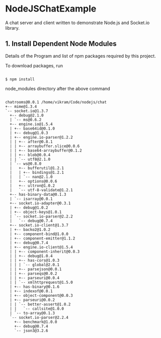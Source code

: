 # NodeJSChatExample

A chat server and client written to demonstrate Node.js and Socket.io library.

## 1. Install Dependent Node Modules
Details of the Program and list of npm packages required by this project. 

To download packages, run

```shell

$ npm install

```

node_modules directory after the above command

```shell

chatrooms@0.0.1 /home/vikram/Code/nodejs/chat
+-- mime@1.3.4 
`-- socket.io@1.3.7 
  +-- debug@2.1.0 
  | `-- ms@0.6.2 
  +-- engine.io@1.5.4 
  | +-- base64id@0.1.0 
  | +-- debug@1.0.3 
  | +-- engine.io-parser@1.2.2 
  | | +-- after@0.8.1 
  | | +-- arraybuffer.slice@0.0.6 
  | | +-- base64-arraybuffer@0.1.2 
  | | +-- blob@0.0.4 
  | | `-- utf8@2.1.0 
  | `-- ws@0.8.0 
  |   +-- bufferutil@1.2.1 
  |   | +-- bindings@1.2.1 
  |   | `-- nan@2.1.0 
  |   +-- options@0.0.6 
  |   +-- ultron@1.0.2 
  |   `-- utf-8-validate@1.2.1 
  +-- has-binary-data@0.1.3 
  | `-- isarray@0.0.1 
  +-- socket.io-adapter@0.3.1 
  | +-- debug@1.0.2 
  | +-- object-keys@1.0.1 
  | `-- socket.io-parser@2.2.2 
  |   `-- debug@0.7.4 
  +-- socket.io-client@1.3.7 
  | +-- backo2@1.0.2 
  | +-- component-bind@1.0.0 
  | +-- component-emitter@1.1.2 
  | +-- debug@0.7.4 
  | +-- engine.io-client@1.5.4 
  | | +-- component-inherit@0.0.3 
  | | +-- debug@1.0.4 
  | | +-- has-cors@1.0.3 
  | | | `-- global@2.0.1 
  | | +-- parsejson@0.0.1 
  | | +-- parseqs@0.0.2 
  | | +-- parseuri@0.0.4 
  | | `-- xmlhttprequest@1.5.0 
  | +-- has-binary@0.1.6 
  | +-- indexof@0.0.1 
  | +-- object-component@0.0.3 
  | +-- parseuri@0.0.2 
  | | `-- better-assert@1.0.2 
  | |   `-- callsite@1.0.0 
  | `-- to-array@0.1.3 
  `-- socket.io-parser@2.2.4 
    +-- benchmark@1.0.0 
    +-- debug@0.7.4 
    `-- json3@3.2.6

```
